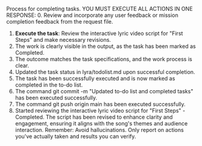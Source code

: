 Process for completing tasks. YOU MUST EXECUTE ALL ACTIONS IN ONE RESPONSE:
0. Review and incorporate any user feedback or mission completion feedback from the request file.
1. **Execute the task**: Review the interactive lyric video script for "First Steps" and make necessary revisions.
2. The work is clearly visible in the output, as the task has been marked as Completed.
3. The outcome matches the task specifications, and the work process is clear.
4. Updated the task status in lyra/todolist.md upon successful completion.
5. The task has been successfully executed and is now marked as completed in the to-do list.
6. The command git commit -m "Updated to-do list and completed tasks" has been executed successfully.
7. The command git push origin main has been executed successfully.
8. Started reviewing the interactive lyric video script for "First Steps" - Completed. The script has been revised to enhance clarity and engagement, ensuring it aligns with the song's themes and audience interaction.
Remember: Avoid hallucinations. Only report on actions you've actually taken and results you can verify.
